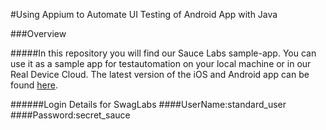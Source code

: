 #Using Appium to Automate UI Testing of Android App with Java

###Overview

#####In this repository you will find our Sauce Labs sample-app. You can use it as a sample app for testautomation on your local machine or in our Real Device Cloud. The latest version of the iOS and Android app can be found [here](https://github.com/saucelabs/sample-app-mobile/releases).

######Login Details  for SwagLabs
####UserName:standard_user
####Password:secret_sauce
